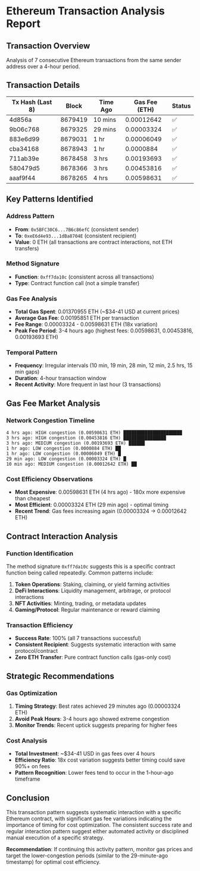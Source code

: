 # Ethereum Transaction Analysis Report

## Transaction Overview
Analysis of 7 consecutive Ethereum transactions from the same sender address over a 4-hour period.

## Transaction Details

| Tx Hash (Last 8) | Block | Time Ago | Gas Fee (ETH) | Status |
|------------------|-------|----------|---------------|---------|
| 4d856a | 8679419 | 10 mins | 0.00012642 | ✅ |
| 9b06c768 | 8679325 | 29 mins | 0.00003324 | ✅ |
| 883e6d99 | 8679031 | 1 hr | 0.00006049 | ✅ |
| cba34168 | 8678943 | 1 hr | 0.0000884 | ✅ |
| 711ab39e | 8678458 | 3 hrs | 0.00193693 | ✅ |
| 580479d5 | 8678366 | 3 hrs | 0.00453816 | ✅ |
| aaaf9f44 | 8678265 | 4 hrs | 0.00598631 | ✅ |

## Key Patterns Identified

### Address Pattern
- **From**: `0x5BFC30C6...7B6c86efC` (consistent sender)
- **To**: `0xeE6d4e93...1dBa8704E` (consistent recipient)
- **Value**: 0 ETH (all transactions are contract interactions, not ETH transfers)

### Method Signature
- **Function**: `0xff7da10c` (consistent across all transactions)
- **Type**: Contract function call (not a simple transfer)

### Gas Fee Analysis
- **Total Gas Spent**: 0.01370955 ETH (~$34-41 USD at current prices)
- **Average Gas Fee**: 0.00195851 ETH per transaction
- **Fee Range**: 0.00003324 - 0.00598631 ETH (18x variation)
- **Peak Fee Period**: 3-4 hours ago (highest fees: 0.00598631, 0.00453816, 0.00193693 ETH)

### Temporal Pattern
- **Frequency**: Irregular intervals (10 min, 19 min, 28 min, 12 min, 2.5 hrs, 15 min gaps)
- **Duration**: 4-hour transaction window
- **Recent Activity**: More frequent in last hour (3 transactions)

## Gas Fee Market Analysis

### Network Congestion Timeline
```
4 hrs ago: HIGH congestion (0.00598631 ETH) ██████████████████████
3 hrs ago: HIGH congestion (0.00453816 ETH) ████████████████
3 hrs ago: MEDIUM congestion (0.00193693 ETH) ██████
1 hr ago: LOW congestion (0.0000884 ETH) ██
1 hr ago: LOW congestion (0.00006049 ETH) █
29 min ago: LOW congestion (0.00003324 ETH) █
10 min ago: MEDIUM congestion (0.00012642 ETH) ██
```

### Cost Efficiency Observations
- **Most Expensive**: 0.00598631 ETH (4 hrs ago) - 180x more expensive than cheapest
- **Most Efficient**: 0.00003324 ETH (29 min ago) - optimal timing
- **Recent Trend**: Gas fees increasing again (0.00003324 → 0.00012642 ETH)

## Contract Interaction Analysis

### Function Identification
The method signature `0xff7da10c` suggests this is a specific contract function being called repeatedly. Common patterns include:

1. **Token Operations**: Staking, claiming, or yield farming activities
2. **DeFi Interactions**: Liquidity management, arbitrage, or protocol interactions
3. **NFT Activities**: Minting, trading, or metadata updates
4. **Gaming/Protocol**: Regular maintenance or reward claiming

### Transaction Efficiency
- **Success Rate**: 100% (all 7 transactions successful)
- **Consistent Recipient**: Suggests systematic interaction with same protocol/contract
- **Zero ETH Transfer**: Pure contract function calls (gas-only cost)

## Strategic Recommendations

### Gas Optimization
1. **Timing Strategy**: Best rates achieved 29 minutes ago (0.00003324 ETH)
2. **Avoid Peak Hours**: 3-4 hours ago showed extreme congestion
3. **Monitor Trends**: Recent uptick suggests preparing for higher fees

### Cost Analysis
- **Total Investment**: ~$34-41 USD in gas fees over 4 hours
- **Efficiency Ratio**: 18x cost variation suggests better timing could save 90%+ on fees
- **Pattern Recognition**: Lower fees tend to occur in the 1-hour-ago timeframe

## Conclusion
This transaction pattern suggests systematic interaction with a specific Ethereum contract, with significant gas fee variations indicating the importance of timing for cost optimization. The consistent success rate and regular interaction pattern suggest either automated activity or disciplined manual execution of a specific strategy.

**Recommendation**: If continuing this activity pattern, monitor gas prices and target the lower-congestion periods (similar to the 29-minute-ago timestamp) for optimal cost efficiency.